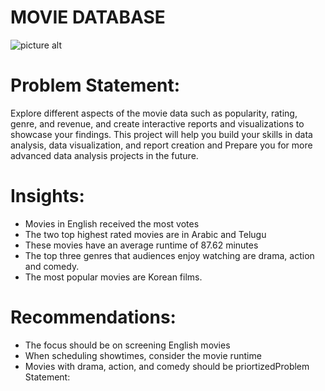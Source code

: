 # MOVIE DATABASE

![picture alt](https://media.licdn.com/dms/image/D5622AQGI8KTJZQqAHA/feedshare-shrink_2048_1536/0/1704879932636?e=1711584000&v=beta&t=4-lftTMl9Wu_zqiINLVUrLkokWpUIXsViQWOsUr07Xo)



# Problem Statement:
Explore different aspects of the movie data such as popularity, rating, genre, and revenue, and create interactive reports and visualizations to showcase your findings.
This project will help you build your skills in data analysis, data visualization, and report creation and Prepare you for more advanced data analysis projects in the future.

# Insights:
* Movies in English received the most votes
* The two top highest rated movies are in Arabic and Telugu
* These movies have an average runtime of 87.62 minutes
* The top three genres that audiences enjoy watching are drama, action and comedy.
* The most popular movies are Korean films.

# Recommendations:
* The focus should be on screening English movies
* When scheduling showtimes, consider the movie runtime
* Movies with drama, action, and comedy should be priortizedProblem Statement:

